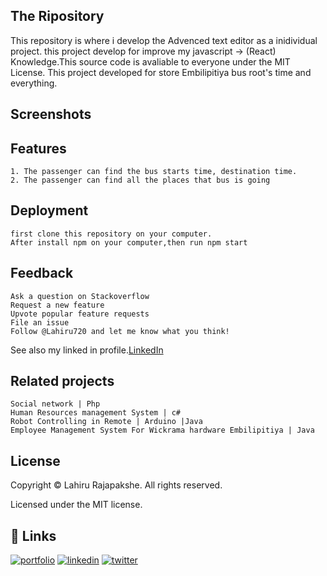 
##  The Ripository
This repository is where i develop the Advenced text editor as a inidividual project. this project develop for improve my javascript -> (React) Knowledge.This source code is avaliable to everyone under the MIT License.
This project developed for store Embilipitiya bus root's time and everything.

##  Screenshots

##  Features
    1. The passenger can find the bus starts time, destination time.
    2. The passenger can find all the places that bus is going
    
## Deployment
    first clone this repository on your computer.
    After install npm on your computer,then run npm start

## Feedback
    Ask a question on Stackoverflow
    Request a new feature
    Upvote popular feature requests
    File an issue
    Follow @Lahiru720 and let me know what you think!

See also my linked in profile.[LinkedIn](https://www.linkedin.com/in/lahirurj/)

## Related projects

    Social network | Php
    Human Resources management System | c#
    Robot Controlling in Remote | Arduino |Java
    Employee Management System For Wickrama hardware Embilipitiya | Java

## License
Copyright © Lahiru Rajapakshe. All rights reserved.

Licensed under the MIT license.


## 🔗 Links
[![portfolio](https://img.shields.io/badge/my_portfolio-000?style=for-the-badge&logo=ko-fi&logoColor=white)](https://medium.com/@lahirurajapakshe.stack)
[![linkedin](https://img.shields.io/badge/linkedin-0A66C2?style=for-the-badge&logo=linkedin&logoColor=white)](https://www.linkedin.com/in/lahiru-rajapakshe-9919651ba/)
[![twitter](https://img.shields.io/badge/twitter-1DA1F2?style=for-the-badge&logo=twitter&logoColor=white)](https://twitter.com/LahiruRJ)

